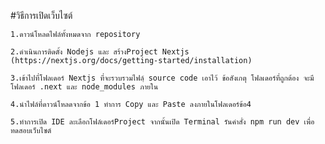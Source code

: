 #วิธีการเปิดเว็บไซต์

```1.ดาวน์โหลดไฟล์ทั้งหมดจาก repository ```

 ```2.ดำเนินการติดตั้ง Nodejs และ สร้างProject Nextjs (https://nextjs.org/docs/getting-started/installation) ```
 
 ```3.เข้าไปที่โฟลเดอร์ Nextjs ที่จะรวบรวมไฟล์ฺ source code เอาไว้ ข้อสังเกตุ โฟลเดอร์ที่ถูกต้อง จะมี โฟลเดอร์ .next และ node_modules ภายใน ```
 
 ```4.นำไฟล์ที่ดาวน์โหลดจากข้อ 1 ทำการ Copy และ Paste ลงภายในโฟลเดอร์ข้อ4 ```

 ```5.ทำการเปิด IDE ละเลือกโฟล์เดอร์Project จากนั้นเปิด Terminal รันคำสั่ง npm run dev เพื่อทดสอบเว็บไซต์ ```
